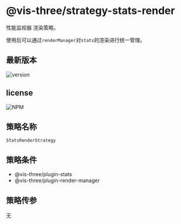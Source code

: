 # @vis-three/strategy-stats-render

性能监视器 渲染策略。

使用后可以通过`renderManager`对`stats`的渲染进行统一管理。

## 最新版本

<img alt="version" src="https://img.shields.io/npm/v/@vis-three/strategy-stats-render">

## license

<img alt="NPM" src="https://img.shields.io/npm/l/@vis-three/strategy-stats-render?color=blue">

## 策略名称

`StatsRenderStrategy`

## 策略条件

- @vis-three/plugin-stats
- @vis-three/plugin-render-manager

## 策略传参

无
